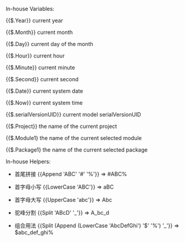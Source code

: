 In-house Variables:

{{$.Year}} current year

{{$.Month}} current month

{{$.Day}} current day of the month

{{$.Hour}} current hour

{{$.Minute}} current minute

{{$.Second}} current second

{{$.Date}} current system date

{{$.Now}} current system time

{{$.serialVersionUID}} current model serialVersionUID

{{$.Project}} the name of the current project

{{$.Module1} the name of the current selected module

{{$.Package1} the name of the current selected package

In-house Helpers:

* 首尾拼接
{{Append 'ABC' '#' '%'}}  => #ABC%

* 首字母小写
{{LowerCase 'ABC'}} => aBC

* 首字母大写
{{UpperCase 'abc'}} => Abc

* 驼峰分割
{{Split 'ABcD' '_'}} => A_bc_d

* 组合用法
{{Split (Append (LowerCase 'AbcDefGhi') '$' '%') '_'}} => $abc_def_ghi%
